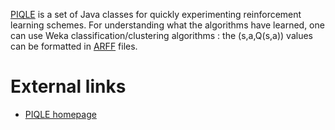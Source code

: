 [PIQLE](http://piqle.sourceforge.net/) is a set of Java classes for quickly experimenting reinforcement learning schemes. For understanding what the algorithms have learned, one can use Weka classification/clustering algorithms : 
the (s,a,Q(s,a)) values can be formatted in [ARFF](formats_and_processing/arff.md) files.

# External links
* [PIQLE homepage](http://piqle.sourceforge.net/)
